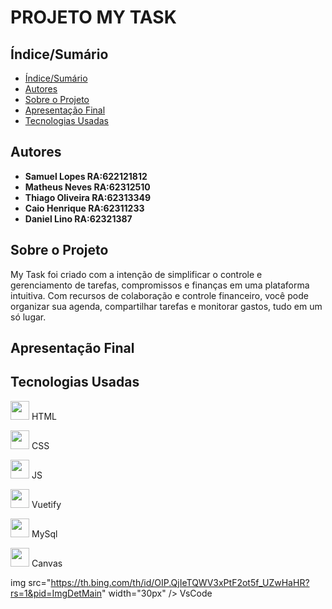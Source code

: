 # PROJETO MY TASK


## Índice/Sumário

* [Índice/Sumário](#Índice-/-Sumário)
* [Autores](#Autores)
* [Sobre o Projeto](#Sobre-o-Projeto) 
* [Apresentação Final](#Apresentação-Final)
* [Tecnologias Usadas](#Tecnologias-Usadas)

## Autores

 - **Samuel Lopes RA:622121812**
 - **Matheus Neves RA:62312510**
 - **Thiago Oliveira RA:62313349**
 - **Caio Henrique RA:62311233**
 - **Daniel Lino RA:62321387**

## Sobre o Projeto

My Task foi criado com a intenção de  simplificar o controle e gerenciamento de tarefas, compromissos e finanças em uma plataforma intuitiva. Com recursos de colaboração e controle financeiro, você pode organizar sua agenda, compartilhar tarefas e monitorar gastos, tudo em um só lugar.


## Apresentação Final 




## Tecnologias Usadas



<img src="https://images.vexels.com/media/users/3/166383/isolated/lists/6024bc5746d7436c727825dc4fc23c22-html-programming-language-icon.png" width="30px" /> HTML

<img src="https://th.bing.com/th/id/OIP.EFlKxTWYVmc-_XucVOXW-gHaHa?rs=1&pid=ImgDetMain" width="30px" /> CSS

<img src="https://th.bing.com/th/id/OIP.btmLuIewxr1xXFZFEKGwxwHaKv?rs=1&pid=ImgDetMain"  width="30px" /> JS

<img src="https://th.bing.com/th/id/OIP.UARqfYhpQg8wJwQ2X0ZH1QAAAA?rs=1&pid=ImgDetMain" width="30px" /> Vuetify

<img src="https://th.bing.com/th/id/OIP.urLHYMYPFxkcs6AC4Io9vwHaHa?rs=1&pid=ImgDetMain" width="30px" /> MySql

<img src="https://th.bing.com/th/id/OIP.TOXo3BCjdsQUg-j_-_phSwAAAA?rs=1&pid=ImgDetMain" width="30px" /> Canvas

img src="https://th.bing.com/th/id/OIP.QjIeTQWV3xPtF2ot5f_UZwHaHR?rs=1&pid=ImgDetMain" width="30px" /> VsCode

